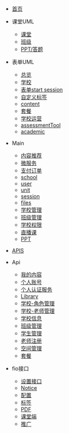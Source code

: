 * [首页](README)

* 课堂UML
  * [课堂](uml/index)
  * [班级](uml/class)
  * [PPT/答题](uml/answer)
* 表单UML
  * [总览](formUml/index)
  * [学校](uml/school)
  * [表单start session](uml/startSession.md)
  * [自定义标签](uml/tag.md)
  * [content](uml/content.md)
  * [套餐](uml/plan)
  * [学校运营](uml/schoolFollow)
  * [assessmentTool](uml/assessmentTool)
  * [academic](uml/academic)


* Main
  * [内容推荐](main/内容推荐)
  * [微服务](main/微服务)
  * [支付订单](main/order)
  * [school](main/school)
  * [user](main/user)
  * [unit](main/unit)
  * [session](main/session)
  * [files](main/files)
  * [学校管理](main/schoolManage.md)
  * [班级管理](main/classManage.md)
  * [学校权限](main/schoolRole.md)
  * [直播课](main/liveWorkShops.md)
  * [PPT](main/PPT.md)

* [APIS](fio/apis.md ':include')

* Api
  * [我的内容](api/我的内容.md ':include')
  * [个人账号](api/个人账号.md ':include')
  * [个人认证服务](api/个人认证服务.md ':include')
  * [Library](api/Library内容详情.md ':include')
  * [学校-角色管理](api/老师角色管理.md ':include')
  * [学校-老师管理](api/老师管理.md ':include')
  * [学校信息](api/学校信息.md ':include')
  * [班级管理](api/班级管理.md ':include')
  * [学生管理](api/学生管理.md ':include')
  * [老师注册](api/老师注册.md ':include')
  * [空间管理](api/空间管理.md ':include')
  * [套餐](api/套餐.md ':include')

* fio接口
  * [设置接口](fio/设置接口.md ':include')
  * [Notice](fio/notice.md ':include')
  * [配置](main/conf.md ':include')
  * [标签](main/tags.md ':include')
  * [PDF](main/pdf.md ':include')
  * [课堂端](main/classroom.md ':include')
  * [推广](fio/推广.md ':include')
